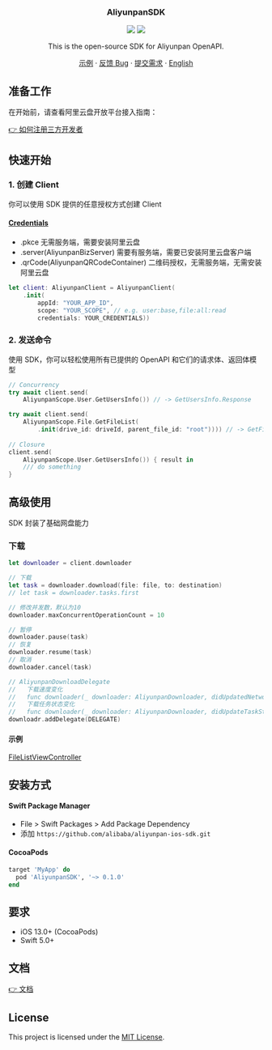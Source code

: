 <div align="center">
  <h3 align="center">AliyunpanSDK</h3>
  <p align="center">
    <a href="https://cocoapods.org/pods/AliyunpanSDK"><img src="https://img.shields.io/cocoapods/v/AliyunpanSDK?color=%23526efa"/></a>
    <a><img src="https://img.shields.io/badge/Platforms-macOS_iOS_tvOS-Green"/></a>
  </p>

  <p align="center">
  This is the open-source SDK for Aliyunpan OpenAPI. 
  </p>
  <p align="center">
    <a href="https://github.com/alibaba/aliyunpan-ios-sdk/tree/main/Demo">示例</a>
    ·
    <a href="https://github.com/alibaba/aliyunpan-ios-sdk/issues/new?labels=bug">反馈 Bug</a>
    ·
    <a href="https://github.com/alibaba/aliyunpan-ios-sdk/issues/new?labels=feature">提交需求</a>
    ·
    <a href="https://github.com/alibaba/aliyunpan-ios-sdk/tree/main/README.md">English</a>
  </p>
</div>

## 准备工作

在开始前，请查看阿里云盘开放平台接入指南：

[👉 如何注册三方开发者](https://www.yuque.com/aliyundrive/zpfszx/tyzl591kxmft4e81)

## 快速开始

### 1. 创建 Client

你可以使用 SDK 提供的任意授权方式创建 Client
#### [Credentials](https://alibaba.github.io/aliyunpan-ios-sdk/Enums/AliyunpanCredentials.html)
- .pkce
无需服务端，需要安装阿里云盘
- .server(AliyunpanBizServer)
需要有服务端，需要已安装阿里云盘客户端
- .qrCode(AliyunpanQRCodeContainer)
二维码授权，无需服务端，无需安装阿里云盘
   

```swift
let client: AliyunpanClient = AliyunpanClient(
    .init(
        appId: "YOUR_APP_ID",
        scope: "YOUR_SCOPE", // e.g. user:base,file:all:read
        credentials: YOUR_CREDENTIALS))
``` 

### 2. 发送命令

使用 SDK，你可以轻松使用所有已提供的 OpenAPI 和它们的请求体、返回体模型

```swift
// Concurrency
try await client.send(
    AliyunpanScope.User.GetUsersInfo()) // -> GetUsersInfo.Response

try await client.send(
    AliyunpanScope.File.GetFileList(
        .init(drive_id: driveId, parent_file_id: "root")))) // -> GetFileList.Response
        
// Closure
client.send(
    AliyunpanScope.User.GetUsersInfo()) { result in
    /// do something
}
```

## 高级使用

SDK 封装了基础网盘能力

### 下载
```swift
let downloader = client.downloader

// 下载
let task = downloader.download(file: file, to: destination)
// let task = downloader.tasks.first

// 修改并发数，默认为10
downloader.maxConcurrentOperationCount = 10

// 暂停
downloader.pause(task)
// 恢复
downloader.resume(task)
// 取消
downloader.cancel(task)

// AliyunpanDownloadDelegate
//   下载速度变化
//   func downloader(_ downloader: AliyunpanDownloader, didUpdatedNetworkSpeed networkSpeed: Int64)
//   下载任务状态变化 
//   func downloader(_ downloader: AliyunpanDownloader, didUpdateTaskState state: AliyunpanDownloadTask.State, for task: AliyunpanDownloadTask)
downloadr.addDelegate(DELEGATE)
```

#### 示例
[FileListViewController](Demo/Demo-iOS/FileListViewController.swift)

## 安装方式

#### Swift Package Manager

- File > Swift Packages > Add Package Dependency
- 添加 `https://github.com/alibaba/aliyunpan-ios-sdk.git`

#### CocoaPods

```ruby
target 'MyApp' do
  pod 'AliyunpanSDK', '~> 0.1.0'
end
```

## 要求

- iOS 13.0+ (CocoaPods)
- Swift 5.0+ 

## 文档

[👉 文档](https://alibaba.github.io/aliyunpan-ios-sdk/)

## License

This project is licensed under the [MIT License](LICENSE).
